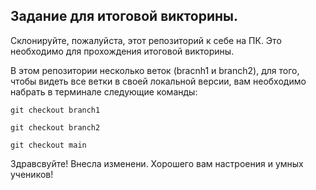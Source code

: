 ## Задание для итоговой викторины.

Склонируйте, пожалуйста, этот репозиторий к себе на ПК. 
Это необходимо для прохождения итоговой викторины.

В этом репозитории несколько веток (bracnh1 и branch2), для того, чтобы видеть все ветки в своей локальной версии, вам необходимо набрать в терминале следующие команды:

 ``` git checkout branch1 ```
 
 ``` git checkout branch2 ```
 
 ``` git checkout main ```
 

 
Здравсвуйте! Внесла изменени. Хорошего вам настроения и умных учеников!